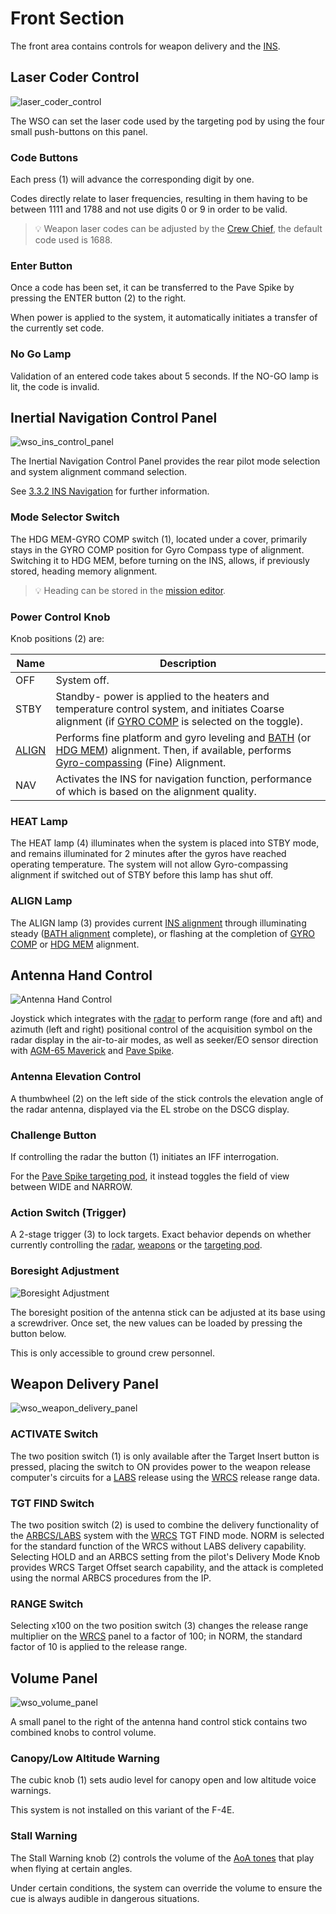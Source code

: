 # Front Section

The front area contains controls for weapon delivery and the [INS](../../../systems/nav_com/ins.md).

## Laser Coder Control

![laser_coder_control](../../../img/wso_laser_code_control.jpg)

The WSO can set the laser code used by the targeting pod by using the four small
push-buttons on this panel.

### Code Buttons

Each press (<num>1</num>) will advance the corresponding digit by one.

Codes directly relate to laser frequencies, resulting in them having to be
between 1111 and 1788 and not use digits 0 or 9 in order to be valid.

> 💡 Weapon laser codes can be adjusted by the [Crew Chief](../../../crew_chief/overview.md),
> the default code used is 1688.

### Enter Button

Once a code has been set, it can be transferred to the Pave Spike by pressing
the ENTER button (<num>2</num>) to the right.

When power is applied to the system, it automatically initiates a transfer of
the currently set code.

### No Go Lamp

Validation of an entered code takes about 5 seconds. If the NO-GO lamp is lit,
the code is invalid.

## Inertial Navigation Control Panel

![wso_ins_control_panel](../../../img/wso_ins_panel.jpg)

The Inertial Navigation Control Panel provides the rear pilot mode selection and
system alignment command selection.

See [3.3.2 INS Navigation](../../../systems/nav_com/ins.md) for further information.

### Mode Selector Switch

The HDG MEM-GYRO COMP switch (<num>1</num>), located under a cover, primarily stays in the GYRO
COMP position for Gyro Compass type of alignment. Switching it to HDG MEM,
before turning on the INS, allows, if previously stored, heading memory
alignment.

> 💡 Heading can be stored in the
> [mission editor](../../../dcs/mission_editor.md#ins-reference-alignment-stored).

### Power Control Knob

Knob positions (<num>2</num>) are:

| Name                                                       | Description                                                                                                                                                                                                                                                                                                                  |
|------------------------------------------------------------|------------------------------------------------------------------------------------------------------------------------------------------------------------------------------------------------------------------------------------------------------------------------------------------------------------------------------|
| OFF                                                        | System off.                                                                                                                                                                                                                                                                                                                  |
| STBY                                                       | Standby- power is applied to the heaters and temperature control system, and initiates Coarse alignment (if [GYRO COMP](../../../systems/nav_com/ins.md#gyrocompass-alignment) is selected on the toggle).                                                                                                                   |
| [ALIGN](../../../systems/nav_com/ins.md#alignment-options) | Performs fine platform and gyro leveling and [BATH](../../../systems/nav_com/ins.md#best-available-true-heading) (or [HDG MEM](../../../systems/nav_com/ins.md#heading-memory-alignment)) alignment. Then, if available, performs [Gyro-compassing](../../../systems/nav_com/ins.md#gyrocompass-alignment) (Fine) Alignment. |
| NAV                                                        | Activates the INS for navigation function, performance of which is based on the alignment quality.                                                                                                                                                                                                                           |

### HEAT Lamp

The HEAT lamp (<num>4</num>) illuminates when the system is placed into STBY mode, and remains
illuminated for 2 minutes after the gyros have reached operating temperature.
The system will not allow Gyro-compassing alignment if switched out of STBY
before this lamp has shut off.

### ALIGN Lamp

The ALIGN lamp (<num>3</num>) provides
current [INS alignment](../../../systems/nav_com/ins.md#alignment-options)
through illuminating
steady ([BATH alignment](../../../systems/nav_com/ins.md#best-available-true-heading) complete), or
flashing at the completion of [GYRO COMP](../../../systems/nav_com/ins.md#gyrocompass-alignment)
or [HDG MEM](../../../systems/nav_com/ins.md#heading-memory-alignment)
alignment.

## Antenna Hand Control

![Antenna Hand Control](../../../img/wso_antenna_hand_control_overview.jpg)

Joystick which integrates with the [radar](../../../systems/radar/overview.md) to perform
range (fore and aft) and azimuth (left and right) positional control of the
acquisition symbol on the radar
display in the air-to-air modes, as well as seeker/EO sensor direction
with [AGM-65 Maverick](../../../stores/air_to_ground/missiles/maverick.md)
and [Pave Spike](../../../systems/weapon_systems/pave_spike/overview.md).

### Antenna Elevation Control

A thumbwheel (<num>2</num>) on the left side of the stick controls the elevation
angle of the radar antenna, displayed via the EL strobe on the DSCG display.

### Challenge Button

If controlling the radar the button (<num>1</num>) initiates an IFF interrogation.

For the [Pave Spike targeting pod](../../../systems/weapon_systems/pave_spike/overview.md), it
instead toggles the field of view between WIDE and NARROW.

### Action Switch (Trigger)

A 2-stage trigger (<num>3</num>) to lock targets. Exact behavior depends on whether
currently controlling the [radar](../../../systems/radar/overview.md),
[weapons](../../../stores/overview.md)
or the [targeting pod](../../../systems/weapon_systems/pave_spike/overview.md).

### Boresight Adjustment

![Boresight Adjustment](../../../img/wso_boresight_adjust.jpg)

The boresight position of the antenna stick can be adjusted at
its base using a screwdriver. Once set, the new values can be
loaded by pressing the button below.

This is only accessible to ground crew personnel.

## Weapon Delivery Panel

![wso_weapon_delivery_panel](../../../img/wso_weapon_delivery_panel.jpg)

### ACTIVATE Switch

The two position switch (<num>1</num>) is only available after the Target Insert button is pressed,
placing the
switch to ON provides power to the weapon release computer's circuits for
a [LABS](../../../systems/weapon_systems/arbcs.md) release
using the [WRCS](../../../systems/weapon_systems/wrcs.md) release range data.

### TGT FIND Switch

The two position switch (<num>2</num>) is used to combine the delivery functionality of
the [ARBCS/LABS](../../../systems/weapon_systems/arbcs.md) system with the
[WRCS](../../../systems/weapon_systems/wrcs.md) TGT FIND mode. NORM is selected for the standard
function of the WRCS without LABS delivery capability. Selecting HOLD and
an ARBCS setting from the pilot's Delivery Mode Knob provides WRCS Target Offset
search capability, and the attack is completed using the
normal ARBCS procedures from the IP.

### RANGE Switch

Selecting x100 on the two position switch (<num>3</num>) changes the release range multiplier on
the [WRCS](../../../systems/weapon_systems/wrcs.md) panel to a
factor of 100; in NORM, the standard factor of 10 is applied to the release
range.

## Volume Panel

![wso_volume_panel](../../../img/wso_volume_panel.jpg)

A small panel to the right of the antenna hand control stick contains two
combined knobs to control volume.

### Canopy/Low Altitude Warning

The cubic knob (<num>1</num>) sets audio level for canopy open and low altitude voice warnings.

This system is not installed on this variant of the F-4E.

### Stall Warning

The Stall Warning knob (<num>2</num>) controls the volume of
the [AoA tones](../../../systems/flight_controls_gear/flight_controls.md#aural-tone-system) that
play when flying at certain angles.

Under certain conditions, the system can override the volume to ensure the cue
is always audible in dangerous situations.
